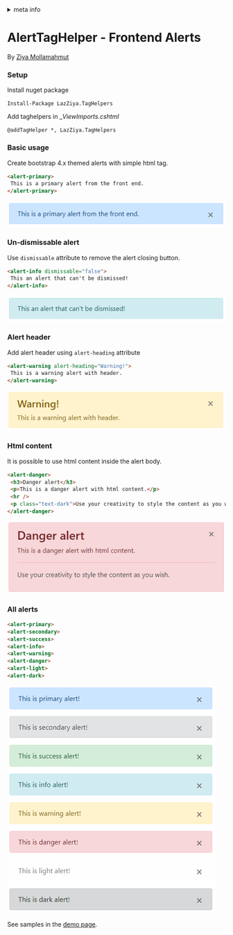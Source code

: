 <!-- meta tags details, will be assigned to meta tags inside header by js -->
<div id="meta-info">
<details><summary>meta info</summary>

> * Title: <i id="md-title">AlertTagHelper - Frontend Alerts</i>
> * Keywords: <i id="md-keywords">asp.net-core, taghelpers, alerts, backend</i>
> * Description: <i id="md-description">Create bootstrap alerts from frontend with LazZiya.TagHelpers.</i>
> * Author: <i id="md-author">Ziya Mollamahmut</i>
> * Date: <i id="md-date">02-Oct-2019</i>
> * Image: <i id="md-image">https://github.com/LazZiya/Docs/raw/master/LazZiya.TagHelpers/v3.0/images/lazziya-tagheleprs-logo.png</i>
> * Image-alt: <i id="md-image-alt">LazZiya.TagHelpers Logo</i>
> * Version: <i id="md-version">v3.0</i>

</details>
</div>

# AlertTagHelper - Frontend Alerts

By [Ziya Mollamahmut](https://github.com/LazZiya)

### Setup
Install nuget package
````
Install-Package LazZiya.TagHelpers
````

Add taghelpers in __ViewImports.cshtml_
````razor
@addTagHelper *, LazZiya.TagHelpers
````
### Basic usage
Create bootstrap 4.x themed alerts with simple html tag.

````html
<alert-primary>
 This is a primary alert from the front end.
</alert-primary>
````

![Primary alert front end](https://github.com/LazZiya/Docs/raw/master/LazZiya.TagHelpers/v3.0/images/alert-taghelper-primary-front-end.PNG)

### Un-dismissable alert
Use `dismissable` attribute to remove the alert closing button. 
````html
<alert-info dismissable="false">
 This an alert that can't be dismissed!
</alert-info>
```` 

![Alert no dismiss](https://github.com/LazZiya/Docs/raw/master/LazZiya.TagHelpers/v3.0/images/alert-taghelper-no-dismiss.PNG)

### Alert header
Add alert header using `alert-heading` attribute
````html
<alert-warning alert-heading="Warning!">
 This is a warning alert with header.
</alert-warning>
````

![Alert with header](https://github.com/LazZiya/Docs/raw/master/LazZiya.TagHelpers/v3.0/images/alert-taghelper-with-header.PNG)

### Html content
It is possible to use html content inside the alert body.
````html
<alert-danger>
 <h3>Danger alert</h3>
 <p>This is a danger alert with html content.</p>
 <hr />
 <p class="text-dark">Use your creativity to style the content as you wish.</p>
</alert-danger>
````

![Alert with HTML content](https://github.com/LazZiya/Docs/raw/master/LazZiya.TagHelpers/v3.0/images/alert-taghelper-html-content.PNG)

### All alerts
````html
<alert-primary>
<alert-secondary>
<alert-success>
<alert-info>
<alert-warning>
<alert-danger>
<alert-light>
<alert-dark>
````

![All alerts](https://github.com/LazZiya/Docs/raw/master/LazZiya.TagHelpers/v3.0/images/alert-taghelper-all-front-end.PNG)

See samples in the [demo page][1].

[1]:http://demo.ziyad.info/en/alerts